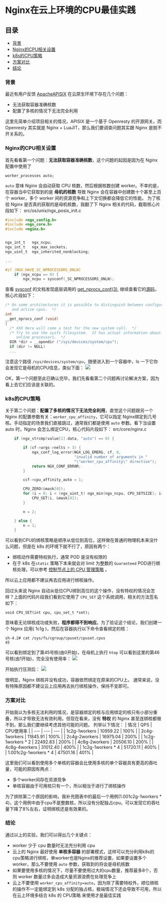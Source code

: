 # Nginx在云上环境的CPU最佳实践
## 目录
- [背景](#背景)
- [Nginx的CPU相关设置](#Nginx的CPU相关设置)
- [k8s的CPU策略](#k8s的CPU策略)
- [方案对比](#方案对比)
- [结论](#结论)

### 背景
最近有用户反馈 [ApacheAPISIX](https://github.com/apache/apisix) 在云原生环境下存在几个问题：
- 无法获取容器准确核数
- 配置了多核的情况下无法完全利用

这里先简单介绍项目相关的情况，APISIX 是一个基于 Openresty 的开源网关。而 Openresty 其实就是 Nginx + LuaJIT，那么我们要调查问题其实跟 Nginx 是脱不开关系的。

### Nginx的CPU相关设置
首先看看第一个问题：**无法获取容器准确核数**，这个问题的起因是因为在 Nginx 配置中使用了
```
worker_processes auto;
```
`auto` 意味 Nginx 会自动获取 CPU 核数，然后根据核数创建 worker。不幸的是，在容器当中它获取到的是 **母机的核数** 导致 Nginx 会在容器中创建数十个甚至上百个 worker，多个 worker 间的资源竞争和上下文切换都会降低它的性能。
为了核验 Nginx 是否真的获取的是母机核数，我翻了下 Nginx 相关的代码，截取核心片段如下：
src/os/unix/ngx_posix_init.c
```c
#include <ngx_config.h>
#include <ngx_core.h>
#include <nginx.h>


ngx_int_t   ngx_ncpu;
ngx_int_t   ngx_max_sockets;
ngx_uint_t  ngx_inherited_nonblocking;

...

#if (NGX_HAVE_SC_NPROCESSORS_ONLN)
    if (ngx_ncpu == 0) {
        ngx_ncpu = sysconf(_SC_NPROCESSORS_ONLN);
```
查看 [sysconf](https://man7.org/linux/man-pages/man3/sysconf.3.html) 的文档发现底层调用的 [ get_nprocs_conf(3)](https://man7.org/linux/man-pages/man3/get_nprocs_conf.3.html), 继续查看它的[源码](https://code.woboq.org/userspace/glibc/sysdeps/unix/sysv/linux/getsysstats.c.html#__get_nprocs_conf)，核心片段如下：
```c
/* On some architectures it is possible to distinguish between configured
   and active cpus.  */
int
__get_nprocs_conf (void)
{
  /* XXX Here will come a test for the new system call.  */
  /* Try to use the sysfs filesystem.  It has actual information about
     online processors.  */
  DIR *dir = __opendir ("/sys/devices/system/cpu");
  if (dir != NULL)
  ...
```
注意这个路径 `/sys/devices/system/cpu`，随便进入到一个容器中，ls 一下它你会发现它是母机的CPU信息，类似下面：
<image src="./images/cpulist.png">

OK，第一个问题至此已确认完毕，我们先看看第二个问题再讨论解决方案，因为看上去它们应该是关联的。

### k8s的CPU策略
关于第二个问题：**配置了多核的情况下无法完全利用**，直觉这个问题跟另一个 Nginx 的配置参数有关：`worker_cpu_affinity`，它可以指定 Nginx绑定到几号核。手动指定的场景我们直接跳过，通常我们都是使用 `auto` 参数。看下当设置 auto 时，Nginx 会怎么绑定CPU，核心代码片段如下：
src/core/nginx.c
```c
    if (ngx_strcmp(value[1].data, "auto") == 0) {

        if (cf->args->nelts > 3) {
            ngx_conf_log_error(NGX_LOG_EMERG, cf, 0,
                               "invalid number of arguments in "
                               "\"worker_cpu_affinity\" directive");
            return NGX_CONF_ERROR;
        }

        ccf->cpu_affinity_auto = 1;

        CPU_ZERO(&mask[0]);
        for (i = 0; i < (ngx_uint_t) ngx_min(ngx_ncpu, CPU_SETSIZE); i++) {
            CPU_SET(i, &mask[0]);
        }

        n = 2;

    } else {
        n = 1;
    }
```
可以看到CPU的绑核策略是顺序从低位到高位，这样做在普通的物理机本来没什么问题，但是在 k8s 的环境下就不行了，原因有两个：
- 绑核动作需要特权执行，通常 POD 是没有权限的
- 在于 k8s 在`static` 策略下本来就会对 limit 为整数的 `Guaranteed` POD进行绑核处理，可以参考 [控制节点上的 CPU 管理策略](https://kubernetes.io/zh/docs/tasks/administer-cluster/cpu-management-policies/) 。

所以云上应用都不建议再去应用进行绑核操作。

回过头来说 Nginx 自动从低位CPU绑到高位的这个操作，没有特权的情况会怎样？上面的代码片段我们看到它使用了 `CPU_SET` 这个系统调用，相关的方法签名如下：
```
void CPU_SET(int cpu, cpu_set_t *set);
```
意味着无论绑核成功或失败，**程序都得不到响应**。为了验证这个结论，我们创建一个 Nginx 应用( 1c1g )，然后在容器执行以下命令查看绑定的核：
```
sh-4.2# cat /sys/fs/cgroup/cpuset/cpuset.cpus
45
```
可以看到绑定到了第45号核(由0开始)，在母机上执行 `htop` 可以看到这里的第46号核(由1开始)，完全没有使用率：
<image src="./images/htop-before.png">

开始执行压测后：
<image src="./images/htop-after.png">

很明显，Nginx 绑核并没有成功，容器依然绑定在原来的CPU上。
通常来说，没有特殊原因都不建议云上应用再去执行绑核操作，保持不变即可。

### 方案对比
开始我以为多核无法利用的情况，是容器绑定的核与应用绑定的核只有小部分重叠，所以才导致无法有效利用。但现在看来，没有 **特权** 的 Nginx 甚至连绑核都做不到，那么我们要继续考虑其他可能的问题。
列举以下情况：
| 情况 | QPS | CPU使用率 |
| --- | --- | --- |
| 1c2g-1workers | 10959.22 | 100% | 
| 2c4g-1workers | 11845.91 | 100% |
| 2c4g-2workers | 16975.04 | 200% |
| 1c2g-1workers * 2 | 22492.83 | 200% |
| 4c8g-2workers | 20506.10 | 200% |
| 4c8g-4workers | 31012.40 | 400% |
| 1c2g-1workers * 4 | 51720.11 | 400% |
| 1.001c2g-1workers * 4 | 47501.16 | 401% |

这里我们可以看到使用多个单核的容器会比使用多核的单个容器具有更高的吞吐量，可能的原因有两点：
- 多个worker间存在资源竞争
- 单核容器由于可用核只有一个，所以相当于进行了绑核操作

为了排除第二个原因的影响，我补充图表中的最后一个用例(1.001c2g-1workers * 4)，这个用例中由于cpu不是整数核，所以没有分配独占cpu。可以发现它的吞吐量下降了8%左右，证明绑核还是有效果的。

### 结论
通过以上的实验，我们可以得出几个关键点：
- worker 少于 cpu 数量时无法充分利用 cpu
- 云上的 Nginx 最好使用 **单核多容器** 的部署模式，这样可以充分利用k8s的cpu策略进行绑核，单worker也是Nginx的推荐设置，如果要设置多个 worker，那么不要使用 `auto` 参数，获取到的将会是母机核数
- 如果要使用多核的情况下，尽量不要使用过大的cpu数量，推荐最多8个，否则 worker 数量过多会造成大量资源浪费在处理竞争上
- 云上不要使用 `worker_cpu_affinity=auto`，因为除了需要特权外，顺位绑核的操作不一定能绑定到 k8s 分配的独占核，极端情况下还会导致不可用，所以在云上环境多结合 k8s 的 CPU策略 来使用才是最佳实践